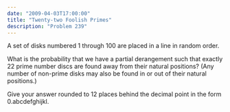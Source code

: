 ```yaml
---
date: "2009-04-03T17:00:00"
title: "Twenty-two Foolish Primes"
description: "Problem 239"
---
```


<p>A set of disks numbered 1 through 100 are placed in a line in random order.</p>
<p>What is the probability that we have a partial derangement such that exactly 22 prime number discs are found away from their natural positions?
(Any number of non-prime disks may also be found in or out of their natural positions.)</p>
<p>Give your answer rounded to 12 places behind the decimal point in the form 0.abcdefghijkl.</p>

